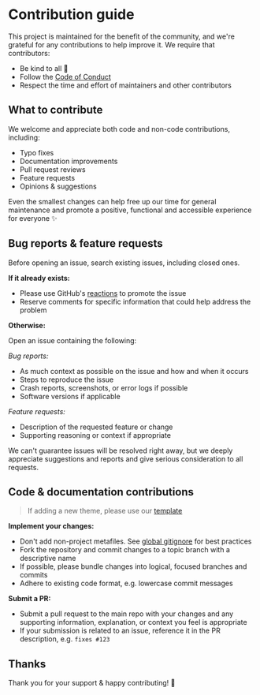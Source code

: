 # Contribution guide

This project is maintained for the benefit of the community, and we're grateful for any contributions to help improve it. We require that contributors:

- Be kind to all 💛
- Follow the [Code of Conduct](./code-of-conduct.md)
- Respect the time and effort of maintainers and other contributors

## What to contribute

We welcome and appreciate both code and non-code contributions, including:

- Typo fixes
- Documentation improvements
- Pull request reviews
- Feature requests
- Opinions & suggestions

Even the smallest changes can help free up our time for general maintenance and promote a positive, functional and accessible experience for everyone ✨

## Bug reports & feature requests

Before opening an issue, search existing issues, including closed ones.

**If it already exists:**

- Please use GitHub's [reactions](https://github.blog/2016-03-10-add-reactions-to-pull-requests-issues-and-comments/) to promote the issue
- Reserve comments for specific information that could help address the problem

**Otherwise:**

Open an issue containing the following:

_Bug reports:_

- As much context as possible on the issue and how and when it occurs
- Steps to reproduce the issue
- Crash reports, screenshots, or error logs if possible
- Software versions if applicable

_Feature requests:_

- Description of the requested feature or change
- Supporting reasoning or context if appropriate

We can't guarantee issues will be resolved right away, but we deeply appreciate suggestions and reports and give serious consideration to all requests.

## Code & documentation contributions

> If adding a new theme, please use our [template](https://github.com/rose-pine/rose-pine-template)

**Implement your changes:**

- Don't add non-project metafiles. See [global gitignore](https://gist.github.com/subfuzion/db7f57fff2fb6998a16c) for best practices
- Fork the repository and commit changes to a topic branch with a descriptive name
- If possible, please bundle changes into logical, focused branches and commits
- Adhere to existing code format, e.g. lowercase commit messages

**Submit a PR:**

- Submit a pull request to the main repo with your changes and any supporting information, explanation, or context you feel is appropriate
- If your submission is related to an issue, reference it in the PR description, e.g. `fixes #123`

## Thanks

Thank you for your support & happy contributing! 🌸
